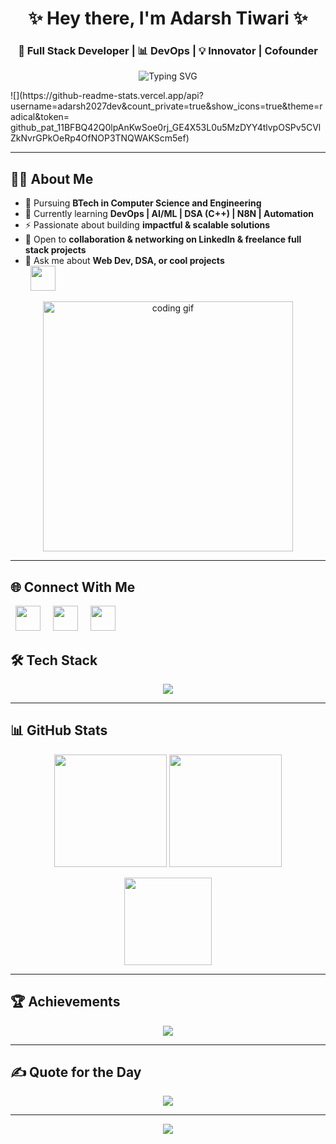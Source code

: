<h1 align="center">✨ Hey there, I'm Adarsh Tiwari ✨</h1>
<h3 align="center">🚀 Full Stack Developer | 📊 DevOps | 💡 Innovator | Cofounder</h3>

<p align="center">
  <img src="https://readme-typing-svg.herokuapp.com?font=Fira+Code&size=24&pause=1000&color=38BDF8&center=true&vCenter=true&width=600&lines=B.Tech+in+Computer+Science+Engineering;Full+Stack+Developer;Always+Learning+New+Tech;Open+to+Collaboration+%26+Innovative+Projects" alt="Typing SVG" />
</p>
![](https://github-readme-stats.vercel.app/api?username=adarsh2027dev&count_private=true&show_icons=true&theme=radical&token=	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)

---

## 👨‍💻 About Me  
- 🔭 Pursuing **BTech in Computer Science and Engineering**  
- 🌱 Currently learning **DevOps | AI/ML | DSA (C++) | N8N | Automation**  
- ⚡ Passionate about building **impactful & scalable solutions**  
- 👯 Open to **collaboration & networking on LinkedIn & freelance full stack projects**  
- 💬 Ask me about **Web Dev, DSA, or cool projects**  
    <a href="https://leetcode.com/u/Adarshdev01/"><img src="https://skillicons.dev/icons?i=leetcode" height="40" style="margin:0 8px;"/></a>
<p align="center">
  <img src="https://media.giphy.com/media/qgQUggAC3Pfv687qPC/giphy.gif" width="400" alt="coding gif" />
</p>

---

## 🌐 Connect With Me  
<p align="center">

  <a href="https://www.instagram.com/its_adarsh_02794/"><img src="https://skillicons.dev/icons?i=instagram" height="40" style="margin:0 8px;"/></a>
  <a href="https://www.linkedin.com/in/adarsh2027dev/"><img src="https://skillicons.dev/icons?i=linkedin" height="40" style="margin:0 8px;"/></a>
   <a href="mailto:adarshtiwaridev01@gmail.com"><img src="https://skillicons.dev/icons?i=gmail" height="40" style="margin:0 8px;"/></a>

</p>


## 🛠 Tech Stack  
<p align="center">
  <img src="https://skillicons.dev/icons?i=c,cpp,java,py,html,css,js,react,nextjs,nodejs,express,vite,vue,tailwind,figma,blender,mysql,aws,azure,gcp" />
</p>

---

## 📊 GitHub Stats  
<p align="center">
  <img src="https://github-readme-stats.vercel.app/api?username=adarsh2027dev&show_icons=true&theme=radical" height="180"/>
  <img src="https://github-readme-streak-stats.herokuapp.com/?user=adarsh2027dev&theme=radical" height="180"/>
</p>  

<p align="center">
  <img src="https://github-readme-stats.vercel.app/api/top-langs/?username=adarsh2027dev&layout=compact&theme=radical" height="140"/>
</p>

---

## 🏆 Achievements  
<p align="center">
  <img src="https://github-profile-trophy.vercel.app/?username=adarsh2027dev&theme=radical&no-frame=true&no-bg=true&row=1&column=6"/>
</p>

---

## ✍️ Quote for the Day  
<p align="center">
  <img src="https://quotes-github-readme.vercel.app/api?type=horizontal&theme=radical"/>
</p>

---

<p align="center"> 
  <img src="https://visitcount.itsvg.in/api?id=adarsh2027dev&label=Profile%20Views&color=1&icon=5&pretty=true" />
</p>
